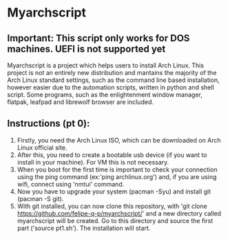 # Myarchscript
## Important: This script only works for DOS machines. UEFI is not supported yet
Myarchscript is a project which helps users to install Arch Linux. This project is not an entirely new distribution and mantains the majority of the Arch Linux standard settings, such as the command line based installation, however easier due to the automation scripts, written in python and shell script. Some programs, such as the enlightenment window manager, flatpak, leafpad and librewolf browser are included.
## Instructions (pt 0):
1. Firstly, you need the Arch Linux ISO, which can be downloaded on Arch Linux official site.
2. After this, you need to create a bootable usb device (if you want to install in your machine). For VM this is not necessary.
3. When you boot for the first time is important to check your connection using the ping command (ex:'ping archlinux.org') and, if you are using wifi, connect using 'nmtui' command.
4. Now you have to upgrade your system (pacman -Syu) and install git (pacman -S git).
5. With git installed, you can now clone this repository, with 'git clone https://github.com/felipe-q-p/myarchscript/' and a new directory called myarchscript will be created. Go to this directory and source the first part ('source pt1.sh'). The installation will start.
